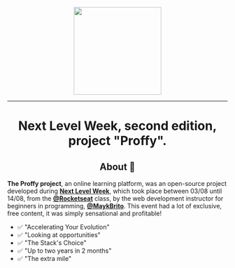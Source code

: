 <p align="center">
   <img src="https://user-images.githubusercontent.com/59374587/89741531-76095b00-da68-11ea-9005-3d931bb245eb.png" width="200"/>
</p>

---

<h1 align="center">Next Level Week, second edition, project "Proffy".</h1>

<h2 align="center">About 📖</h2>

**The Proffy project**, an online learning platform, was an open-source project developed during **[Next Level Week](https://nextlevelweek.com/)**, which took place between 03/08 until 14/08, from the **[@Rocketseat](https://github.com/rocketseat)** class, by the web development instructor for beginners in programming, **[@MaykBrito](https://github.com/maykbrito)**. 
This event had a lot of exclusive, free content, it was simply sensational and profitable! 
- ✅  "Accelerating Your Evolution"
- ✅  "Looking at opportunities"
- ✅  "The Stack's Choice"
- ✅  "Up to two years in 2 months"
- ✅  "The extra mile"

